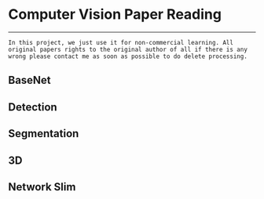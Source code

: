 # Computer Vision Paper Reading
---
```In this project, we just use it for non-commercial learning. All original papers rights to the original author of all if there is any wrong please contact me as soon as possible to do delete processing.```
## BaseNet
## Detection
## Segmentation
## 3D
## Network Slim
